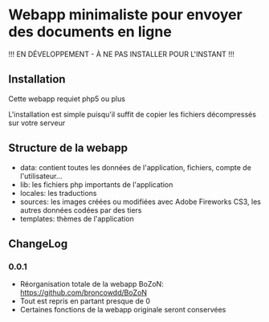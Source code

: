 # Webapp minimaliste pour envoyer des documents en ligne
!!! EN DÉVELOPPEMENT - À NE PAS INSTALLER POUR L'INSTANT !!!

## Installation

Cette webapp requiet php5 ou plus

L'installation est simple puisqu'il suffit de copier les fichiers décompressés sur votre serveur

## Structure de la webapp

- data: contient toutes les données de l'application, fichiers, compte de l'utilisateur...
- lib: les fichiers php importants de l'application
- locales: les traductions
- sources: les images créées ou modifiées avec Adobe Fireworks CS3, les autres données codées par des tiers
- templates: thèmes de l'application

## ChangeLog

### 0.0.1

* Réorganisation totale de la webapp BoZoN: https://github.com/broncowdd/BoZoN
* Tout est repris en partant presque de 0
* Certaines fonctions de la webapp originale seront conservées
